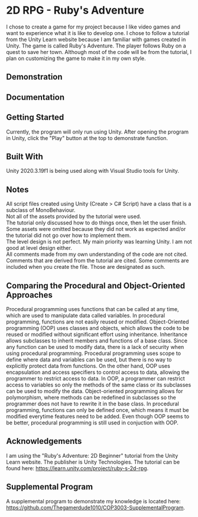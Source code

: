 # 2D RPG - Ruby's Adventure

I chose to create a game for my project because I like video games and want to experience what it is like to develop one.
I chose to follow a tutorial from the Unity Learn website because I am familiar with games created in Unity.
The game is called Ruby's Adventure. The player follows Ruby on a quest to save her town.
Although most of the code will be from the tutorial, I plan on customizing the game to make it in my own style.

## Demonstration

## Documentation

## Getting Started
Currently, the program will only run using Unity. After opening the program in Unity, click the "Play" button at the top to demonstrate function.

## Built With
Unity 2020.3.19f1 is being used along with Visual Studio tools for Unity.

## Notes
All script files created using Unity (Create > C# Script) have a class that is a subclass of MonoBehaviour.
<br /> Not all of the assets provided by the tutorial were used.
<br /> The tutorial only discussed how to do things once, then let the user finish.
<br /> Some assets were omitted because they did not work as expected and/or the tutorial did not go over how to implement them.
<br /> The level design is not perfect. My main priority was learning Unity. I am not good at level design either.
<br /> All comments made from my own understanding of the code are not cited. Comments that are derived from the tutorial are cited. Some comments are included when you create the file. Those are designated as such.

## Comparing the Procedural and Object-Oriented Approaches
Procedural programming uses functions that can be called at any time, which are used to manipulate data called variables. In procedural programming, functions are not easily reused or modified. Object-Oriented programming (OOP) uses classes and objects, which allows the code to be reused or modified without significant effort using inheritance. Inheritance allows subclasses to inherit members and functions of a base class. Since any function can be used to modify data, there is a lack of security when using procedural programming. Procedural programming uses scope to define where data and variables can be used, but there is no way to explicitly protect data from functions. On the other hand, OOP uses encapsulation and access specifiers to control access to data, allowing the programmer to restrict access to data. In OOP, a programmer can restrict access to variables so only the methods of the same class or its subclasses can be used to modify the data. Object-oriented programming allows for polymorphism, where methods can be redefined in subclasses so the programmer does not have to rewrite it in the base class. In procedural programming, functions can only be defined once, which means it must be modified everytime features need to be added. Even though OOP seems to be better, procedural programming is still used in conjuction with OOP.

## Acknowledgements
I am using the "Ruby's Adventure: 2D Beginner" tutorial from the Unity Learn website. The publisher is Unity Technologies.
The tutorial can be found here: https://learn.unity.com/project/ruby-s-2d-rpg.

## Supplemental Program
A supplemental program to demonstrate my knowledge is located here:
https://github.com/Thegamerdude1010/COP3003-SupplementalProgram.
